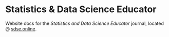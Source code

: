 # Statistics & Data Science Educator

Website docs for the *Statistics and Data Science Educator* journal, located @ [sdse.online](https://sdse.online).
